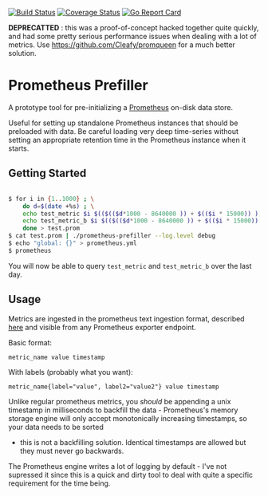 [![Build Status](https://travis-ci.org/wrouesnel/prometheus-prefiller.svg?branch=master)](https://travis-ci.org/wrouesnel/prometheus-prefiller)
[![Coverage Status](https://coveralls.io/repos/github/wrouesnel/prometheus-prefiller/badge.svg?branch=master)](https://coveralls.io/github/wrouesnel/prometheus-prefiller?branch=master)
[![Go Report Card](https://goreportcard.com/badge/github.com/wrouesnel/prometheus-prefiller)](https://goreportcard.com/report/github.com/wrouesnel/prometheus-prefiller)

**DEPRECATTED** : this was a proof-of-concept hacked together quite quickly, and had some pretty serious performance issues when dealing with a lot of metrics. Use https://github.com/Cleafy/promqueen for a much better solution.

# Prometheus Prefiller

A prototype tool for pre-initializing a [Prometheus](http://prometheus.io/)
on-disk data store.

Useful for setting up standalone Prometheus instances that should be preloaded
with data. Be careful loading very deep time-series without setting an
appropriate retention time in the Prometheus instance when it starts.

## Getting Started
```bash

$ for i in {1..1000} ; \
    do d=$(date +%s) ; \
    echo test_metric $i $(($(($d*1000 - 8640000 )) + $(($i * 15000)) )) ; \
    echo test_metric_b $i $(($(($d*1000 - 8640000 )) + $(($i * 15000)) ))  ; \
    done > test.prom
$ cat test.prom | ./prometheus-prefiller --log.level debug
$ echo "global: {}" > prometheus.yml
$ prometheus
```

You will now be able to query `test_metric` and `test_metric_b` over the last
day.

## Usage

Metrics are ingested in the prometheus text ingestion format, described 
[here](https://prometheus.io/docs/instrumenting/exposition_formats/) and visible
from any Prometheus exporter endpoint.

Basic format:
```
metric_name value timestamp
```

With labels (probably what you want):
```
metric_name{label="value", label2="value2"} value timestamp
```

Unlike regular prometheus metrics, you *should* be appending a unix timestamp
in milliseconds to backfill the data - Prometheus's memory storage engine will
only accept monotonically increasing timestamps, so your data needs to be sorted
- this is not a backfilling solution. Identical timestamps are allowed but they
must never go backwards.

The Prometheus engine writes a lot of logging by default - I've not supressed
it since this is a quick and dirty tool to deal with quite a specific requirement
for the time being.

